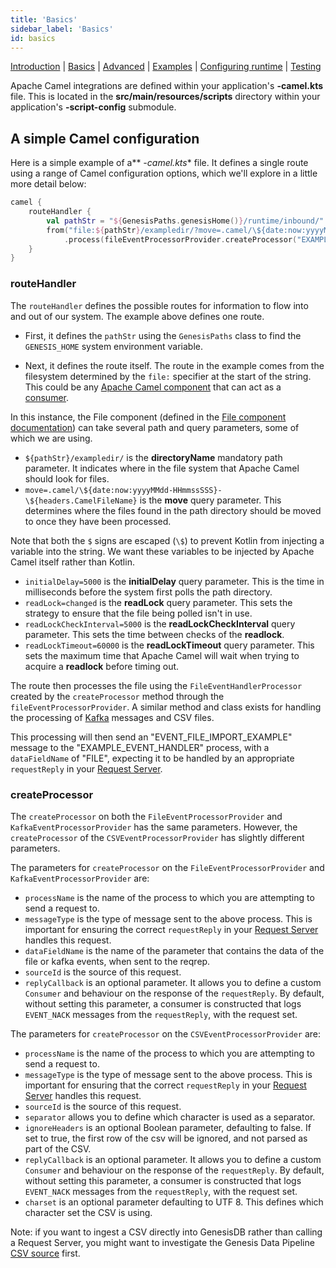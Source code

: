 ```yaml
---
title: 'Basics'
sidebar_label: 'Basics'
id: basics
---
```


[Introduction](/server-modules/integration/apache-camel/introduction/)  | [Basics](/server-modules/integration/apache-camel/basics) | [Advanced](/server-modules/integration/apache-camel/advanced) | [Examples](/server-modules/integration/apache-camel/examples) | [Configuring runtime](/server-modules/integration/apache-camel/configuring-runtime) | [Testing](/server-modules/integration/apache-camel/testing)

Apache Camel integrations are defined within your application's **-camel.kts** file. This is located in the **src/main/resources/scripts** directory within your application's **-script-config** submodule.

## A simple Camel configuration

Here is a simple example of a** *-camel.kts** file. It defines a single route using a range of Camel configuration options, which we'll explore in a little more detail below:
```kotlin
camel {
    routeHandler {
        val pathStr = "${GenesisPaths.genesisHome()}/runtime/inbound/"
        from("file:${pathStr}/exampledir/?move=.camel/\${date:now:yyyyMMdd-HHmmssSSS}-\${headers.CamelFileName}&initialDelay=5000&readLock=changed&readLockCheckInterval=5000&readLockTimeout=60000")
            .process(fileEventProcessorProvider.createProcessor("EXAMPLE_EVENT_HANDLER", "EVENT_FILE_IMPORT_EXAMPLE", "FILE", "SOURCE_NAME"))
    }
}
```

### routeHandler
The `routeHandler` defines the possible routes for information to flow into and out of our system.  The example above defines one route.

- First, it defines the `pathStr` using the `GenesisPaths` class to find the `GENESIS_HOME` system environment variable.

- Next, it defines the route itself. The route in the example comes from the filesystem determined by the `file:` specifier at the start of the string. This could be any [Apache Camel component](https://camel.apache.org/components/3.16.x/index.html) that can act as a [consumer](https://camel.apache.org/manual/camelcontext.html#_consumer).

In this instance, the File component (defined in the [File component documentation](https://camel.apache.org/components/3.16.x/file-component.html)) can take several path and query parameters, some of which we are using.

* `${pathStr}/exampledir/` is the **directoryName** mandatory path parameter. It indicates where in the file system that Apache Camel should look for files.
* `move=.camel/\${date:now:yyyyMMdd-HHmmssSSS}-\${headers.CamelFileName}` is the **move** query parameter. This determines where the files found in the path directory should be moved to once they have been processed.

Note that both the `$` signs are escaped (`\$`) to prevent Kotlin from injecting a variable into the string. We want these variables to be injected by Apache Camel itself rather than Kotlin.
* `initialDelay=5000` is the **initialDelay** query parameter. This is the time in milliseconds before the system first polls the path directory.
* `readLock=changed` is the **readLock** query parameter. This sets the strategy to ensure that the file being polled isn't in use.
* `readLockCheckInterval=5000` is the **readLockCheckInterval** query parameter. This sets the time between checks of the **readlock**.
* `readLockTimeout=60000` is the **readLockTimeout** query parameter. This sets the maximum time that Apache Camel will wait when trying to acquire a **readlock** before timing out.

The route then processes the file using the `FileEventHandlerProcessor` created by the `createProcessor` method through the `fileEventProcessorProvider`. A similar method and class exists for handling the processing of [Kafka](https://kafka.apache.org/) messages and CSV files.

This processing will then send an "EVENT_FILE_IMPORT_EXAMPLE" message to the "EXAMPLE_EVENT_HANDLER" process, with a `dataFieldName` of "FILE", expecting it to be handled by an appropriate `requestReply` in your [Request Server](/creating-applications/defining-your-application/user-interface/request-servers/request-servers/).

### createProcessor
The `createProcessor` on both the `FileEventProcessorProvider` and `KafkaEventProcessorProvider` has the same parameters. However, the `createProcessor` of the `CSVEventProcessorProvider` has slightly different parameters.

The parameters for `createProcessor` on the `FileEventProcessorProvider` and `KafkaEventProcessorProvider` are:

* `processName` is the name of the process to which you are attempting to send a request to.
* `messageType` is the type of message sent to the above process. This is important for ensuring the correct `requestReply` in your [Request Server](/creating-applications/defining-your-application/user-interface/request-servers/request-servers/) handles this request.
* `dataFieldName` is the name of the parameter that contains the data of the file or kafka events, when sent to the reqrep.
* `sourceId` is the source of this request.
* `replyCallback` is an optional parameter. It allows you to define a custom `Consumer` and behaviour on the response of the `requestReply`. By default, without setting this parameter, a consumer is constructed that logs `EVENT_NACK` messages from the `requestReply`, with the request set.

The parameters for `createProcessor` on the `CSVEventProcessorProvider` are:

* `processName` is the name of the process to which you are attempting to send a request to.
* `messageType` is the type of message sent to the above process. This is important for ensuring that the correct `requestReply`  in your [Request Server](/creating-applications/defining-your-application/user-interface/request-servers/request-servers/) handles this request.
* `sourceId` is the source of this request.
* `separator` allows you to define which character is used as a separator.
* `ignoreHeaders` is an optional Boolean parameter, defaulting to false. If set to true, the first row of the csv will be ignored, and not parsed as part of the CSV.
* `replyCallback` is an optional parameter. It allows you to define a custom `Consumer` and behaviour on the response of the `requestReply`. By default, without setting this parameter, a consumer is constructed that logs `EVENT_NACK` messages from the `requestReply`, with the request set.
* `charset` is an optional parameter defaulting to UTF 8. This defines which character set the CSV is using.

Note: if you want to ingest a CSV directly into GenesisDB rather than calling a Request Server, you might want to
investigate the Genesis Data Pipeline [CSV source](/creating-applications/defining-your-application/integrations/data-pipeline/datapipeline-basics/) first.
